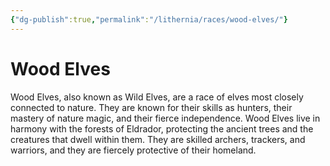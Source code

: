 ```yaml
---
{"dg-publish":true,"permalink":"/lithernia/races/wood-elves/"}
---
```



# Wood Elves

Wood Elves,  also known as Wild Elves,  are a race of elves most closely connected to nature.  They are known for their skills as hunters,  their mastery of nature magic,  and their fierce independence.  Wood Elves live in harmony with the forests of Eldrador,  protecting the ancient trees and the creatures that dwell within them.  They are skilled archers,  trackers,  and warriors,  and they are fiercely protective of their homeland. 
